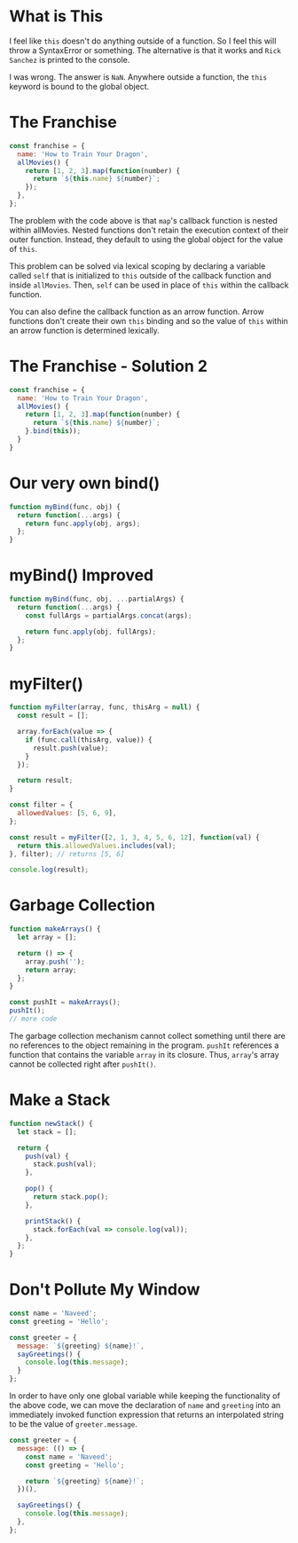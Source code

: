 # What is This

I feel like `this` doesn't do anything outside of a function. So I feel this will throw a SyntaxError or something. The alternative is that it works and `Rick Sanchez` is printed to the console.

I was wrong. The answer is `NaN`. Anywhere outside a function, the `this` keyword is bound to the global object.

# The Franchise

```javascript
const franchise = {
  name: 'How to Train Your Dragon',
  allMovies() {
    return [1, 2, 3].map(function(number) {
      return `${this.name} ${number}`;
    });
  },
};
```

The problem with the code above is that `map`'s callback function is nested within allMovies. Nested functions don't retain the execution context of their outer function. Instead, they default to using the global object for the value of `this`. 

This problem can be solved via lexical scoping by declaring a variable called `self` that is initialized to `this` outside of the callback function and inside `allMovies`. Then, `self` can be used in place of `this` within the callback function.

You can also define the callback function as an arrow function. Arrow functions don't create their own `this` binding and so the value of `this` within an arrow function is determined lexically.

# The Franchise - Solution 2

```javascript
const franchise = {
  name: 'How to Train Your Dragon',
  allMovies() {
    return [1, 2, 3].map(function(number) {
      return `${this.name} ${number}`;
    }.bind(this));
  }
}
```

# Our very own bind()

```javascript
function myBind(func, obj) {
  return function(...args) {
    return func.apply(obj, args);
  };
}
```

# myBind() Improved

```javascript
function myBind(func, obj, ...partialArgs) {
  return function(...args) {
    const fullArgs = partialArgs.concat(args);

    return func.apply(obj, fullArgs);
  };
}
```

# myFilter()

```javascript
function myFilter(array, func, thisArg = null) {
  const result = [];

  array.forEach(value => {
    if (func.call(thisArg, value)) {
      result.push(value);
    }
  });

  return result;
}

const filter = {
  allowedValues: [5, 6, 9],
};

const result = myFilter([2, 1, 3, 4, 5, 6, 12], function(val) {
  return this.allowedValues.includes(val);
}, filter); // returns [5, 6]

console.log(result);
```

# Garbage Collection

```javascript
function makeArrays() {
  let array = [];

  return () => {
    array.push('');
    return array;
  };
}

const pushIt = makeArrays();
pushIt();
// more code
```

The garbage collection mechanism cannot collect something until there are no references to the object remaining in the program. `pushIt` references a function that contains the variable `array` in its closure. Thus, `array`'s array cannot be collected right after `pushIt()`.

# Make a Stack

```javascript
function newStack() {
  let stack = [];

  return {
    push(val) {
      stack.push(val);
    },

    pop() {
      return stack.pop();
    },

    printStack() {
      stack.forEach(val => console.log(val));
    },
  };
}
```

# Don't Pollute My Window

```javascript
const name = 'Naveed';
const greeting = 'Hello';

const greeter = {
  message: `${greeting} ${name}!`,
  sayGreetings() {
    console.log(this.message);
  }
};
```

In order to have only one global variable while keeping the functionality of the above code, we can move the declaration of `name` and `greeting` into an immediately invoked function expression that returns an interpolated string to be the value of `greeter.message`.

```javascript
const greeter = {
  message: (() => {
    const name = 'Naveed';
    const greeting = 'Hello';

    return `${greeting} ${name}!`;
  })(),

  sayGreetings() {
    console.log(this.message);
  },
};
```
